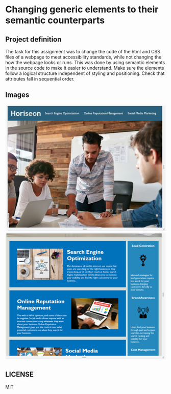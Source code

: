 # Changing generic elements to their semantic counterparts

## Project definition

The task for this assignment was to change the code of the html and CSS files of a webpage to meet accessibility standards, while not changing the how the webpage looks or runs.
This was done by using semantic elements in the source code to make it easier to understand.
Make sure the elements follow a logical structure independent of styling and positioning.
Check that attributes fall in sequential order.

## Images

![screenshot 1](./assets/screenshots/capture.png)
![screenshot 2](./assets/screenshots/capture2.png)

## LICENSE

MIT
